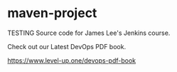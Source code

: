 # maven-project
TESTING Source code for James Lee's Jenkins course.

Check out our Latest DevOps PDF book.

https://www.level-up.one/devops-pdf-book
